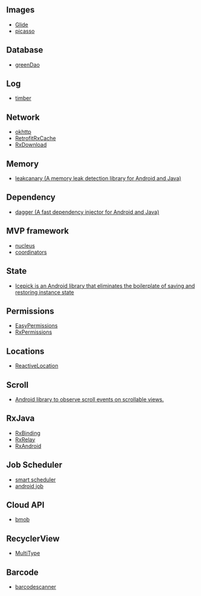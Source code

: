 Images
---
- [Glide](https://github.com/bumptech/glide)
- [picasso](https://github.com/square/picasso)

Database
---
- [greenDao](https://github.com/greenrobot/greenDAO)

Log
---
- [timber](https://github.com/JakeWharton/timber)

Network
---
- [okhttp](http://square.github.io/okhttp/)
- [RetrofitRxCache](https://github.com/cpoopc/RetrofitRxCache)
- [RxDownload](https://github.com/ssseasonnn/RxDownload)

Memory
---
- [leakcanary (A memory leak detection library for Android and Java) ](https://github.com/square/leakcanary)

Dependency
---
- [dagger (A fast dependency injector for Android and Java) ](http://square.github.io/dagger/)

MVP framework
---
- [nucleus](https://github.com/konmik/nucleus.git)
- [coordinators](https://github.com/square/coordinators)

State
---
- [Icepick is an Android library that eliminates the boilerplate of saving and restoring instance state](https://github.com/frankiesardo/icepick.git)

Permissions
---
- [EasyPermissions ](https://github.com/googlesamples/easypermissions)
- [RxPermissions](https://github.com/tbruyelle/RxPermissions)

Locations
---
- [ReactiveLocation](https://github.com/mcharmas/Android-ReactiveLocation)

Scroll
---
- [Android library to observe scroll events on scrollable views.](https://github.com/ksoichiro/Android-ObservableScrollView)

RxJava
---
- [RxBinding](https://github.com/JakeWharton/RxBinding)
- [RxRelay](https://github.com/JakeWharton/RxRelay)
- [RxAndroid](https://github.com/ReactiveX/RxAndroid)

Job Scheduler
---
- [smart scheduler](https://github.com/hypertrack/smart-scheduler-android)
- [android job](https://github.com/evernote/android-job)

Cloud API
---
- [bmob](http://docs.bmob.cn/data/Android/b_developdoc/doc/index.html#兼容Android6.0系统)

RecyclerView
---
- [MultiType](https://github.com/drakeet/MultiType)


Barcode
---
- [barcodescanner](https://github.com/dm77/barcodescanner)
